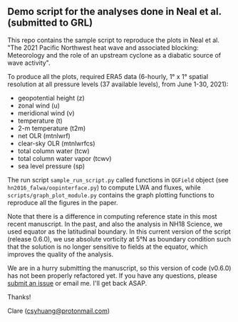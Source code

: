 ## Demo script for the analyses done in Neal et al. (submitted to GRL)

This repo contains the sample script to reproduce the plots in Neal et al. "The 2021 Pacific Northwest heat wave and 
associated blocking: Meteorology and the role of an upstream cyclone as a diabatic source of wave activity". 

To produce all the plots, required ERA5 data (6-hourly, 1° x 1° spatial resolution at all pressure levels 
(37 available levels), from June 1-30, 2021):

- geopotential height (z)
- zonal wind  (u)
- meridional wind (v)
- temperature (t)
- 2-m temperature (t2m)
- net OLR (mtnlwrf)
- clear-sky OLR (mtnlwrfcs)
- total column water (tcw)
- total column water vapor (tcwv)
- sea level pressure (sp)
 
The run script `sample_run_script.py` called functions in `QGField` object (see `hn2016_falwa/oopinterface.py`) 
to compute LWA and fluxes, while `scripts/graph_plot_module.py` contains the graph plotting functions to reproduce 
all the figures in the paper.

Note that there is a difference in computing reference state in this most recent manuscript. In the past, and also 
the analysis in NH18 Science, we used equator as the latitudinal boundary. In this current version of the script 
(release 0.6.0), we use absolute vorticity at 5°N as boundary condition such that the solution is no longer sensitive 
to fields at the equator, which improves the quality of the analysis.

We are in a hurry submitting the manuscript, so this version of code (v0.6.0) has not been properly refactored yet. 
If you have any questions, please [submit an issue](https://github.com/csyhuang/hn2016_falwa/issues) or email me. 
I'll get back ASAP.

Thanks!

Clare (csyhuang@protonmail.com)